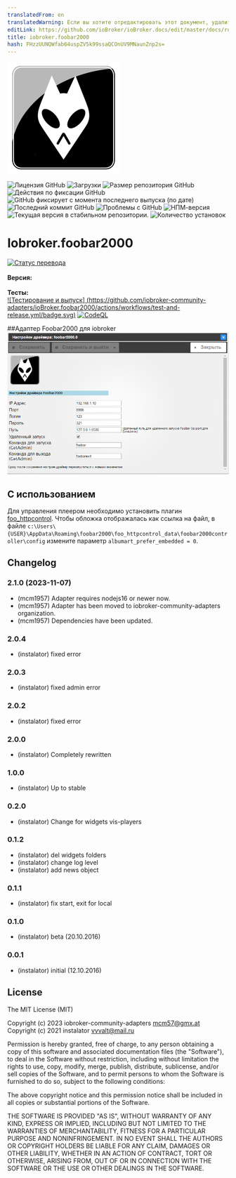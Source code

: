 ```yaml
---
translatedFrom: en
translatedWarning: Если вы хотите отредактировать этот документ, удалите поле «translatedFrom», в противном случае этот документ будет снова автоматически переведен
editLink: https://github.com/ioBroker/ioBroker.docs/edit/master/docs/ru/adapterref/iobroker.foobar2000/README.md
title: iobroker.foobar2000
hash: FHzzUUNQWfab64uspZV5k99ssaQCOnUV9MNaunZnp2s=
---
```

![Логотип](../../../en/adapterref/iobroker.foobar2000/admin/foobar2000.png)

![Лицензия GitHub](https://img.shields.io/github/license/iobroker-community-adapters/ioBroker.foobar2000)
![Загрузки](https://img.shields.io/npm/dm/iobroker.foobar2000.svg)
![Размер репозитория GitHub](https://img.shields.io/github/repo-size/iobroker-community-adapters/ioBroker.foobar2000)
![Действия по фиксации GitHub](https://img.shields.io/github/commit-activity/m/iobroker-community-adapters/ioBroker.foobar2000)
![GitHub фиксирует с момента последнего выпуска (по дате)](https://img.shields.io/github/commits-since/iobroker-community-adapters/ioBroker.foobar2000/latest)
![Последний коммит GitHub](https://img.shields.io/github/last-commit/iobroker-community-adapters/ioBroker.foobar2000)
![Проблемы с GitHub](https://img.shields.io/github/issues/iobroker-community-adapters/ioBroker.foobar2000)
![НПМ-версия](http://img.shields.io/npm/v/iobroker.foobar2000.svg)
![Текущая версия в стабильном репозитории.](https://iobroker.live/badges/foobar2000-stable.svg)
![Количество установок](https://iobroker.live/badges/foobar2000-installed.svg)

# Iobroker.foobar2000
[![Статус перевода](https://weblate.iobroker.net/widgets/adapters/-/foobar2000/svg-badge.svg)](https://weblate.iobroker.net/engage/adapters/?utm_source=widget)</br> </br> **Версия:** </br> </br> **Тесты:** </br> [![Тестирование и выпуск] (https://github.com/iobroker-community-adapters/ioBroker.foobar2000/actions/workflows/test-and-release.yml/badge.svg)](https://github.com/iobroker-community-adapters/ioBroker.foobar2000/actions/workflows/test-and-release.yml) [![CodeQL](https://github.com/iobroker-community-adapters/ioBroker.foobar2000/actions/workflows/codeql.yml/badge.svg)](https://github.com/iobroker-community-adapters/ioBroker.foobar2000/actions/workflows/codeql.yml)

<!--

## Sentry **Этот адаптер использует библиотеки Sentry для автоматического сообщения разработчикам об исключениях и ошибках кода.** Для получения более подробной информации и информации о том, как отключить отчеты об ошибках, см. [Документация плагина Sentry](https://github.com/ioBroker/plugin-sentry#plugin-sentry)! Отчеты Sentry используются начиная с js-controller 3.0.
-->
##Адаптер Foobar2000 для iobroker
![настройки администратора.](../../../en/adapterref/iobroker.foobar2000/admin/admin.png)

## С использованием
Для управления плеером необходимо установить плагин [foo_httpcontrol](https://bitbucket.org/oblikoamorale/foo_httpcontrol/downloads/).
Чтобы обложка отображалась как ссылка на файл, в файле ```c:\Users\{USER}\AppData\Roaming\foobar2000\foo_httpcontrol_data\foobar2000controller\config``` измените параметр ```albumart_prefer_embedded = 0```.

## Changelog

<!--
    Placeholder for the next version (at the beginning of the line):
    ### **WORK IN PROGRESS**
-->
### 2.1.0 (2023-11-07)
* (mcm1957) Adapter requires nodejs16 or newer now.
* (mcm1957) Adapter has been moved to iobroker-community-adapters organization.
* (mcm1957) Dependencies have been updated.

### 2.0.4
* (instalator) fixed error

### 2.0.3
* (instalator) fixed admin error

### 2.0.2
* (instalator) fixed error

### 2.0.0
* (instalator) Completely rewritten

### 1.0.0
* (instalator) Up to stable

### 0.2.0
* (instalator) Change for widgets vis-players

### 0.1.2
* (instalator) del widgets folders
* (instalator) change log level
* (instalator) add news object

### 0.1.1
* (instalator) fix start, exit for local

### 0.1.0
* (instalator) beta (20.10.2016)

### 0.0.1
* (instalator) initial (12.10.2016)

## License
The MIT License (MIT)

Copyright (c) 2023 iobroker-community-adapters <mcm57@gmx.at>
Copyright (c) 2021 instalator <vvvalt@mail.ru>

Permission is hereby granted, free of charge, to any person obtaining a copy
of this software and associated documentation files (the "Software"), to deal
in the Software without restriction, including without limitation the rights
to use, copy, modify, merge, publish, distribute, sublicense, and/or sell
copies of the Software, and to permit persons to whom the Software is
furnished to do so, subject to the following conditions:

The above copyright notice and this permission notice shall be included in all
copies or substantial portions of the Software.

THE SOFTWARE IS PROVIDED "AS IS", WITHOUT WARRANTY OF ANY KIND, EXPRESS OR
IMPLIED, INCLUDING BUT NOT LIMITED TO THE WARRANTIES OF MERCHANTABILITY,
FITNESS FOR A PARTICULAR PURPOSE AND NONINFRINGEMENT. IN NO EVENT SHALL THE
AUTHORS OR COPYRIGHT HOLDERS BE LIABLE FOR ANY CLAIM, DAMAGES OR OTHER
LIABILITY, WHETHER IN AN ACTION OF CONTRACT, TORT OR OTHERWISE, ARISING FROM,
OUT OF OR IN CONNECTION WITH THE SOFTWARE OR THE USE OR OTHER DEALINGS IN THE
SOFTWARE.
